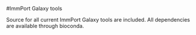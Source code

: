 #ImmPort Galaxy tools

Source for all current ImmPort Galaxy tools are included.
All dependencies are available through bioconda.

